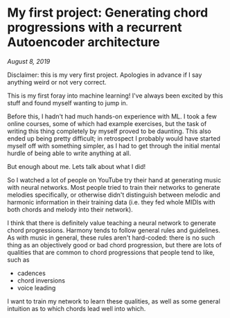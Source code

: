 # My first project: Generating chord progressions with a recurrent Autoencoder architecture
*August 8, 2019*

Disclaimer: this is my very first project. Apologies in advance if I say anything weird or not very correct.

This is my first foray into machine learning! I've always been excited by this stuff and found myself wanting to jump in.

Before this, I hadn't had much hands-on experience with ML. I took a few online courses, some of which had example exercises, but the task of writing this thing completely by myself proved to be daunting. This also ended up being pretty difficult; in retrospect I probably would have started myself off with something simpler, as I had to get through the initial mental hurdle of being able to write anything at all.

But enough about me. Lets talk about what I did!

So I watched a lot of people on YouTube try their hand at generating music with neural networks. Most people tried to train their networks to generate melodies specifically, or otherwise didn't distinguish between melodic and harmonic information in their training data (i.e. they fed whole MIDIs with both chords and melody into their network).

I think that there is definitely value teaching a neural network to generate chord progressions. Harmony tends to follow general rules and guidelines. As with music in general, these rules aren't hard-coded: there is no such thing as an objectively good or bad chord progression, but there are lots of qualities that are common to chord progressions that people tend to like, such as 

* cadences
* chord inversions
* voice leading

I want to train my network to learn these qualities, as well as some general intuition as to which chords lead well into which.